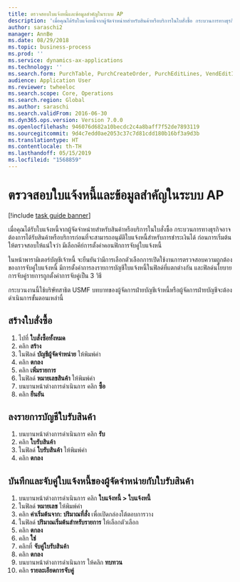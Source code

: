 ```yaml
---
title: ตรวจสอบใบแจ้งหนี้และข้อมูลสำคัญในระบบ AP
description: 'เมื่อคุณได้รับใบแจ้งหนี้จากผู้จัดจำหน่ายสำหรับสินค้าหรือบริการในใบสั่งซื้อ กระบวนการทางธุรกิจอาจต้องการได้รับสินค้าหรือบริการก่อนที่จะสามารถอนุมัติใบแจ้งหนี้สำหรับการชำระเงินได้ '
author: saraschi2
manager: AnnBe
ms.date: 08/29/2018
ms.topic: business-process
ms.prod: ''
ms.service: dynamics-ax-applications
ms.technology: ''
ms.search.form: PurchTable, PurchCreateOrder, PurchEditLines, VendEditInvoice, VendEditInvoiceDefaultQuantityForLinesDropDialog,  VendJournalMatch_PackingSlip, VendInvoiceMatchingDetails
audience: Application User
ms.reviewer: twheeloc
ms.search.scope: Core, Operations
ms.search.region: Global
ms.author: saraschi
ms.search.validFrom: 2016-06-30
ms.dyn365.ops.version: Version 7.0.0
ms.openlocfilehash: 946076d682a10becdc2c4a8baff7f52de7893119
ms.sourcegitcommit: 9d4c7edd0ae2053c37c7d81cdd180b16bf3a9d3b
ms.translationtype: HT
ms.contentlocale: th-TH
ms.lasthandoff: 05/15/2019
ms.locfileid: "1568859"
---
```

# <a name="audit-invoices-and-key-data-in-ap-system"></a>ตรวจสอบใบแจ้งหนี้และข้อมูลสำคัญในระบบ AP

[!include [task guide banner](../../includes/task-guide-banner.md)]

เมื่อคุณได้รับใบแจ้งหนี้จากผู้จัดจำหน่ายสำหรับสินค้าหรือบริการในใบสั่งซื้อ กระบวนการทางธุรกิจอาจต้องการได้รับสินค้าหรือบริการก่อนที่จะสามารถอนุมัติใบแจ้งหนี้สำหรับการชำระเงินได้  ก่อนการเริ่มต้น ให้ตรวจสอบให้แน่ใจว่า มีเลือกคีย์การตั้งค่าคอนฟิกการจับคู่ใบแจ้งหนี้  

ในหน้าพารามิเตอร์บัญชีเจ้าหนี้ จะยืนยันว่ามีการเลือกตัวเลือกการเปิดใช้งานการตรวจสอบความถูกต้องของการจับคู่ใบแจ้งหนี้ มีการตั้งค่าการลงรายการบัญชีใบแจ้งหนี้ในฟิลด์ที่แตกต่างกัน และฟิลด์นโยบายการจับคู่รายการถูกตั้งค่าการจับคู่เป็น 3 วิธี 

กระบวนงานนี้ใช้บริษัทสาธิต USMF บทบาทของผู้จัดการฝ่ายบัญชีเจ้าหนี้หรือผู้จัดการฝ่ายบัญชีจะต้องดำเนินการขั้นตอนเหล่านี้ 


## <a name="create-a-purchase-order"></a>สร้างใบสั่งซื้อ
1. ไปที่ **ใบสั่งซื้อทั้งหมด**
2. คลิก **สร้าง**
3. ในฟิลด์ **บัญชีผู้จัดจำหน่าย** ให้พิมพ์ค่า
4. คลิก **ตกลง** 
5. คลิก **เพิ่มรายการ**
6. ในฟิลด์ **หมายเลขสินค้า** ให้พิมพ์ค่า
7. บนบานหน้าต่างการดำเนินการ คลิก **ซื้อ**
8. คลิก **ยืนยัน**

## <a name="post-a-product-receipt"></a>ลงรายการบัญชีใบรับสินค้า
1. บนบานหน้าต่างการดำเนินการ คลิก **รับ**
2. คลิก **ใบรับสินค้า**
3. ในฟิลด์ **ใบรับสินค้า** ให้พิมพ์ค่า
4. คลิก **ตกลง** 

## <a name="record-and-match-a-vendor-invoice-to-a-product-receipt"></a>บันทึกและจับคู่ใบแจ้งหนี้ของผู้จัดจำหน่ายกับใบรับสินค้า
1. บนบานหน้าต่างการดำเนินการ คลิก **ใบแจ้งหนี้ > ใบแจ้งหนี้**
2. ในฟิลด์ **หมายเลข** ให้พิมพ์ค่า
3. คลิก **ค่าเริ่มต้นจาก: ปริมาณที่สั่ง** เพื่อเปิดกล่องโต้ตอบการวาง
4. ในฟิลด์ **ปริมาณเริ่มต้นสำหรับรายการ** ให้เลือกตัวเลือก
5. คลิก **ตกลง** 
6. คลิก **ใช่** 
7. คลิกที่ **จับคู่ใบรับสินค้า**
8. คลิก **ตกลง** 
9. บนบานหน้าต่างการดำเนินการ ให้คลิก **ทบทวน**
10. คลิก **รายละเอียดการจับคู่**


